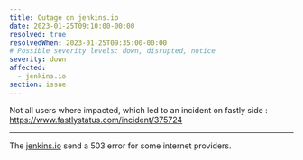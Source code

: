 ```yaml
---
title: Outage on jenkins.io
date: 2023-01-25T09:10:00-00:00
resolved: true
resolvedWhen: 2023-01-25T09:35:00-00:00
# Possible severity levels: down, disrupted, notice
severity: down
affected:
  - jenkins.io
section: issue
---
```

Not all users where impacted, which led to an incident on fastly side : https://www.fastlystatus.com/incident/375724

---
The [jenkins.io](https://www.jenkins.io/doc/developer/security/scan/) send a 503 error for some internet providers.
